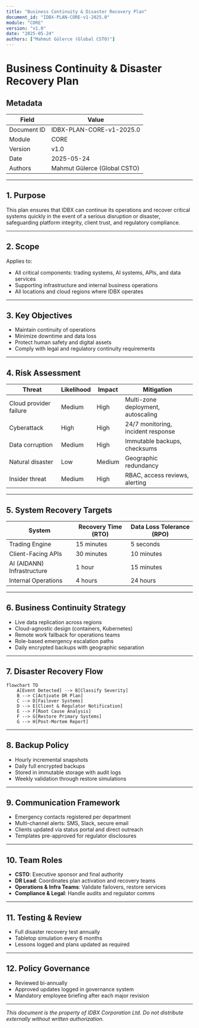 ```yaml
---
title: "Business Continuity & Disaster Recovery Plan"
document_id: "IDBX-PLAN-CORE-v1-2025.0"
module: "CORE"
version: "v1.0"
date: "2025-05-24"
authors: ["Mahmut Gülerce (Global CSTO)"]
---
```


# Business Continuity & Disaster Recovery Plan

## Metadata

| Field         | Value                                  |
|---------------|----------------------------------------|
| Document ID   | IDBX-PLAN-CORE-v1-2025.0               |
| Module        | CORE                                   |
| Version       | v1.0                                   |
| Date          | 2025-05-24             |
| Authors       | Mahmut Gülerce (Global CSTO)           |

---

## 1. Purpose

This plan ensures that IDBX can continue its operations and recover critical systems quickly in the event of a serious disruption or disaster, safeguarding platform integrity, client trust, and regulatory compliance.

---

## 2. Scope

Applies to:
- All critical components: trading systems, AI systems, APIs, and data services
- Supporting infrastructure and internal business operations
- All locations and cloud regions where IDBX operates

---

## 3. Key Objectives

- Maintain continuity of operations
- Minimize downtime and data loss
- Protect human safety and digital assets
- Comply with legal and regulatory continuity requirements

---

## 4. Risk Assessment

| Threat                 | Likelihood | Impact  | Mitigation                          |
|------------------------|------------|---------|-------------------------------------|
| Cloud provider failure | Medium     | High    | Multi-zone deployment, autoscaling |
| Cyberattack            | High       | High    | 24/7 monitoring, incident response |
| Data corruption        | Medium     | High    | Immutable backups, checksums       |
| Natural disaster       | Low        | Medium  | Geographic redundancy               |
| Insider threat         | Medium     | High    | RBAC, access reviews, alerting     |

---

## 5. System Recovery Targets

| System                    | Recovery Time (RTO) | Data Loss Tolerance (RPO) |
|---------------------------|---------------------|----------------------------|
| Trading Engine            | 15 minutes          | 5 seconds                  |
| Client-Facing APIs        | 30 minutes          | 10 minutes                 |
| AI (AIDANN) Infrastructure| 1 hour              | 15 minutes                 |
| Internal Operations       | 4 hours             | 24 hours                   |

---

## 6. Business Continuity Strategy

- Live data replication across regions
- Cloud-agnostic design (containers, Kubernetes)
- Remote work fallback for operations teams
- Role-based emergency escalation paths
- Daily encrypted backups with geographic separation

---

## 7. Disaster Recovery Flow

```mermaid
flowchart TD
    A[Event Detected] --> B[Classify Severity]
    B --> C[Activate DR Plan]
    C --> D[Failover Systems]
    D --> E[Client & Regulator Notification]
    E --> F[Root Cause Analysis]
    F --> G[Restore Primary Systems]
    G --> H[Post-Mortem Report]
```

---

## 8. Backup Policy

- Hourly incremental snapshots
- Daily full encrypted backups
- Stored in immutable storage with audit logs
- Weekly validation through restore simulations

---

## 9. Communication Framework

- Emergency contacts registered per department
- Multi-channel alerts: SMS, Slack, secure email
- Clients updated via status portal and direct outreach
- Templates pre-approved for regulator disclosures

---

## 10. Team Roles

- **CSTO**: Executive sponsor and final authority
- **DR Lead**: Coordinates plan activation and recovery teams
- **Operations & Infra Teams**: Validate failovers, restore services
- **Compliance & Legal**: Handle audits and regulator comms

---

## 11. Testing & Review

- Full disaster recovery test annually
- Tabletop simulation every 6 months
- Lessons logged and plans updated as required

---

## 12. Policy Governance

- Reviewed bi-annually
- Approved updates logged in governance system
- Mandatory employee briefing after each major revision

---

*This document is the property of IDBX Corporation Ltd. Do not distribute externally without written authorization.*
